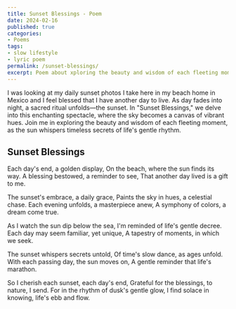 ```yaml
---
title: Sunset Blessings - Poem
date: 2024-02-16
published: true
categories:
- Poems
tags:
- slow lifestyle
- lyric poem
permalink: /sunset-blessings/
excerpt: Poem about xploring the beauty and wisdom of each fleeting moment.
---
```

I was looking at my daily sunset photos I take here in my beach home in Mexico and I feel blessed that I have another day to live. As day fades into night, a sacred ritual unfolds—the sunset. In "Sunset Blessings," we delve into this enchanting spectacle, where the sky becomes a canvas of vibrant hues. Join me in exploring the beauty and wisdom of each fleeting moment, as the sun whispers timeless secrets of life's gentle rhythm.

## Sunset Blessings
Each day's end, a golden display,
On the beach, where the sun finds its way.
A blessing bestowed, a reminder to see,
That another day lived is a gift to me.

The sunset's embrace, a daily grace,
Paints the sky in hues, a celestial chase.
Each evening unfolds, a masterpiece anew,
A symphony of colors, a dream come true.

As I watch the sun dip below the sea,
I'm reminded of life's gentle decree.
Each day may seem familiar, yet unique,
A tapestry of moments, in which we seek.

The sunset whispers secrets untold,
Of time's slow dance, as ages unfold.
With each passing day, the sun moves on,
A gentle reminder that life's marathon.

So I cherish each sunset, each day's end,
Grateful for the blessings, to nature, I send.
For in the rhythm of dusk's gentle glow,
I find solace in knowing, life's ebb and flow.